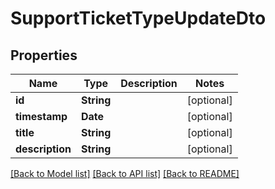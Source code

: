# SupportTicketTypeUpdateDto

## Properties
Name | Type | Description | Notes
------------ | ------------- | ------------- | -------------
**id** | **String** |  | [optional] 
**timestamp** | **Date** |  | [optional] 
**title** | **String** |  | [optional] 
**description** | **String** |  | [optional] 

[[Back to Model list]](../README.md#documentation-for-models) [[Back to API list]](../README.md#documentation-for-api-endpoints) [[Back to README]](../README.md)


